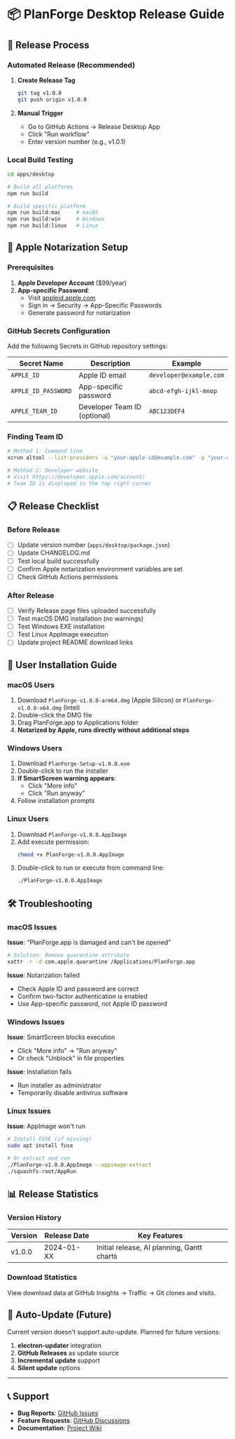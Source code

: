 # 📦 PlanForge Desktop Release Guide

## 🚀 Release Process

### Automated Release (Recommended)

1. **Create Release Tag**

   ```bash
   git tag v1.0.0
   git push origin v1.0.0
   ```

2. **Manual Trigger**
   - Go to GitHub Actions → Release Desktop App
   - Click "Run workflow"
   - Enter version number (e.g., v1.0.1)

### Local Build Testing

```bash
cd apps/desktop

# Build all platforms
npm run build

# Build specific platform
npm run build:mac     # macOS
npm run build:win     # Windows
npm run build:linux   # Linux
```

## 🔐 Apple Notarization Setup

### Prerequisites

1. **Apple Developer Account** ($99/year)
2. **App-specific Password**:
   - Visit [appleid.apple.com](https://appleid.apple.com)
   - Sign in → Security → App-Specific Passwords
   - Generate password for notarization

### GitHub Secrets Configuration

Add the following Secrets in GitHub repository settings:

| Secret Name         | Description                  | Example                 |
| ------------------- | ---------------------------- | ----------------------- |
| `APPLE_ID`          | Apple ID email               | `developer@example.com` |
| `APPLE_ID_PASSWORD` | App-specific password        | `abcd-efgh-ijkl-mnop`   |
| `APPLE_TEAM_ID`     | Developer Team ID (optional) | `ABC123DEF4`            |

### Finding Team ID

```bash
# Method 1: Command line
xcrun altool --list-providers -u "your-apple-id@example.com" -p "your-app-password"

# Method 2: Developer website
# Visit https://developer.apple.com/account/
# Team ID is displayed in the top right corner
```

## 📋 Release Checklist

### Before Release

- [ ] Update version number (`apps/desktop/package.json`)
- [ ] Update CHANGELOG.md
- [ ] Test local build successfully
- [ ] Confirm Apple notarization environment variables are set
- [ ] Check GitHub Actions permissions

### After Release

- [ ] Verify Release page files uploaded successfully
- [ ] Test macOS DMG installation (no warnings)
- [ ] Test Windows EXE installation
- [ ] Test Linux AppImage execution
- [ ] Update project README download links

## 🔧 User Installation Guide

### macOS Users

1. Download `PlanForge-v1.0.0-arm64.dmg` (Apple Silicon) or `PlanForge-v1.0.0-x64.dmg` (Intel)
2. Double-click the DMG file
3. Drag PlanForge.app to Applications folder
4. **Notarized by Apple, runs directly without additional steps**

### Windows Users

1. Download `PlanForge-Setup-v1.0.0.exe`
2. Double-click to run the installer
3. **If SmartScreen warning appears**:
   - Click "More info"
   - Click "Run anyway"
4. Follow installation prompts

### Linux Users

1. Download `PlanForge-v1.0.0.AppImage`
2. Add execute permission:
   ```bash
   chmod +x PlanForge-v1.0.0.AppImage
   ```
3. Double-click to run or execute from command line:
   ```bash
   ./PlanForge-v1.0.0.AppImage
   ```

## 🛠️ Troubleshooting

### macOS Issues

**Issue**: "PlanForge.app is damaged and can't be opened"

```bash
# Solution: Remove quarantine attribute
xattr -r -d com.apple.quarantine /Applications/PlanForge.app
```

**Issue**: Notarization failed

- Check Apple ID and password are correct
- Confirm two-factor authentication is enabled
- Use App-specific password, not Apple ID password

### Windows Issues

**Issue**: SmartScreen blocks execution

- Click "More info" → "Run anyway"
- Or check "Unblock" in file properties

**Issue**: Installation fails

- Run installer as administrator
- Temporarily disable antivirus software

### Linux Issues

**Issue**: AppImage won't run

```bash
# Install FUSE (if missing)
sudo apt install fuse

# Or extract and run
./PlanForge-v1.0.0.AppImage --appimage-extract
./squashfs-root/AppRun
```

## 📊 Release Statistics

### Version History

| Version | Release Date | Key Features                               |
| ------- | ------------ | ------------------------------------------ |
| v1.0.0  | 2024-01-XX   | Initial release, AI planning, Gantt charts |

### Download Statistics

View download data at GitHub Insights → Traffic → Git clones and visits.

## 🔄 Auto-Update (Future)

Current version doesn't support auto-update. Planned for future versions:

1. **electron-updater** integration
2. **GitHub Releases** as update source
3. **Incremental update** support
4. **Silent update** options

---

## 📞 Support

- **Bug Reports**: [GitHub Issues](https://github.com/your-username/planforge/issues)
- **Feature Requests**: [GitHub Discussions](https://github.com/your-username/planforge/discussions)
- **Documentation**: [Project Wiki](https://github.com/your-username/planforge/wiki)
